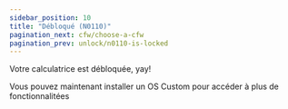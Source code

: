 ```yaml
---
sidebar_position: 10
title: "Débloqué (N0110)"
pagination_next: cfw/choose-a-cfw
pagination_prev: unlock/n0110-is-locked
---
```


Votre calculatrice est débloquée, yay!

Vous pouvez maintenant installer un OS Custom pour accéder à plus de fonctionnalitées
